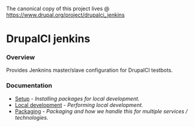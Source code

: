 The canonical copy of this project lives @ https://www.drupal.org/project/drupalci_jenkins

DrupalCI jenkins
================

### Overview

Provides Jenknins master/slave configuration for DrupalCI testbots.

### Documentation

* [Setup](/docs/setup.md) - _Installing packages for local development._
* [Local development](/docs/local.md) - _Performing local development._
* [Packaging](/docs/packer.md) - _Packaging and how we handle this for multiple services / technologies._
